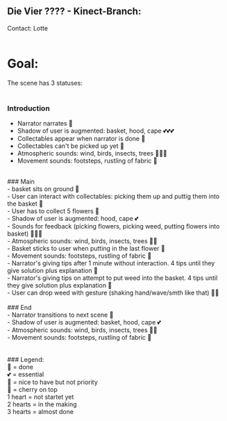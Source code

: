 ## Die Vier ???? - Kinect-Branch: 
Contact: Lotte<br>
<br>
# Goal: <br>
The scene has 3 statuses: <br>
<br>
### Introduction<br>
- Narrator narrates 💝<br>
- Shadow of user is augmented: basket, hood, cape 💕💕💕<br>
- Collectables appear when narrator is done 💝<br>
- Collectables can't be picked up yet 💝<br>
- Atmospheric sounds: wind, birds, insects, trees 🧡🧡🧡<br>
- Movement sounds: footsteps, rustling of fabric 🤍<br>
<br>
### Main<br>
- basket sits on ground 💝<br>
- User can interact with collectables: picking them up and puttig them into the basket 💝<br>
- User has to collect 5 flowers 💝<br>
- Shadow of user is augmented: hood, cape 💕<br>
- Sounds for feedback (picking flowers, picking weed, putting flowers into basket) 🧡🧡🧡<br>
- Atmospheric sounds: wind, birds, insects, trees 🧡🧡<br>
- Basket sticks to user when putting in the last flower 🧡<br>
- Movement sounds: footsteps, rustling of fabric 🤍<br>
- Narrator's giving tips after 1 minute without interaction. 4 tips until they give solution plus explanation 🤍<br>
- Narrator's giving tips on attempt to put weed into the basket. 4 tips until they give solution plus explanation 🤍<br>
- User can drop weed with gesture (shaking hand/wave/smth like that) 🤍🤍<br>
<br>
### End<br>
- Narrator transitions to next scene 💝<br>
- Shadow of user is augmented: basket, hood, cape 💕<br>
- Atmospheric sounds: wind, birds, insects, trees 🧡🧡<br>
- Movement sounds: footsteps, rustling of fabric 🤍<br>
<br>
<br>
### Legend:<br>
💝 = done<br>
💕 = essential<br>
🧡 = nice to have but not priority<br>
🤍 = cherry on top<br>
1 heart = not startet yet<br>
2 hearts = in the making<br>
3 hearts = almost done<br>
